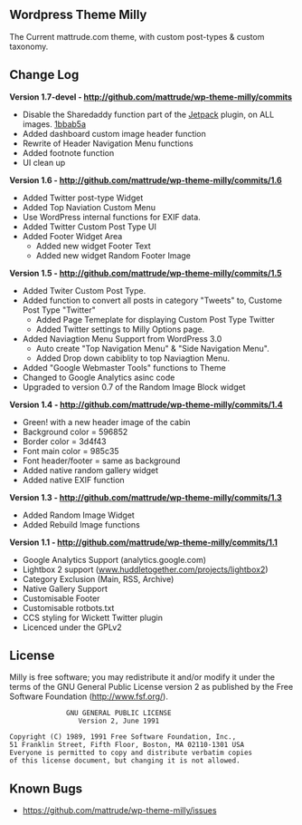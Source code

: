 Wordpress Theme Milly
---------------------
The Current  mattrude.com theme, with custom post-types & custom taxonomy.

Change Log
----------

**Version 1.7-devel - http://github.com/mattrude/wp-theme-milly/commits**

 * Disable the Sharedaddy function part of the [Jetpack](http://jetpack.me/) plugin, on ALL images. [1bbab5a](https://github.com/mattrude/wp-theme-milly/commit/1bbab5a8e0d15ef325096355fbc851a922b8ce18)
 * Added dashboard custom image header function
 * Rewrite of Header Navigation Menu functions
 * Added footnote function
 * UI clean up


**Version 1.6 - http://github.com/mattrude/wp-theme-milly/commits/1.6**

 * Added Twitter post-type Widget
 * Added Top Naviation Custom Menu
 * Use WordPress internal functions for EXIF data.
 * Added Twitter Custom Post Type UI
 * Added Footer Widget Area
   * Added new widget Footer Text
   * Added new widget Random Footer Image


**Version 1.5 - http://github.com/mattrude/wp-theme-milly/commits/1.5**

 * Added Twiter Custom Post Type.
 * Added function to convert all posts in category "Tweets" to, Custome Post Type "Twitter"
   * Added Page Temeplate for displaying Custom Post Type Twitter
   * Added Twitter settings to Milly Options page.
 * Added Naviagtion Menu Support from WordPress 3.0
   * Auto create "Top Navigation Menu" & "Side Navigation Menu".
   * Added Drop down cabiblity to top Naviagtion Menu.
 * Added "Google Webmaster Tools" functions to Theme
 * Changed to Google Analytics asinc code
 * Upgraded to version 0.7 of the Random Image Block widget


**Version 1.4 - http://github.com/mattrude/wp-theme-milly/commits/1.4**

 * Green! with a new header image of the cabin
  * Background color = 596852
  * Border color = 3d4f43
  * Font main color = 985c35
  * Font header/footer = same as background
 * Added native random gallery widget
 * Added native EXIF function


**Version 1.3 - http://github.com/mattrude/wp-theme-milly/commits/1.3**

 * Added Random Image Widget
 * Added Rebuild Image functions


**Version 1.1 - http://github.com/mattrude/wp-theme-milly/commits/1.1**

 * Google Analytics Support (analytics.google.com)
 * Lightbox 2 support (www.huddletogether.com/projects/lightbox2)
 * Category Exclusion (Main, RSS, Archive)
 * Native Gallery Support
 * Customisable Footer
 * Customisable rotbots.txt
 * CCS styling for Wickett Twitter plugin
 * Licenced under the GPLv2


License
-------
Milly is free software; you may redistribute it and/or modify it under the terms of the GNU General Public License version 2 as published by the Free Software Foundation (http://www.fsf.org/).

                  GNU GENERAL PUBLIC LICENSE
                     Version 2, June 1991
    
    Copyright (C) 1989, 1991 Free Software Foundation, Inc.,
    51 Franklin Street, Fifth Floor, Boston, MA 02110-1301 USA
    Everyone is permitted to copy and distribute verbatim copies
    of this license document, but changing it is not allowed.

Known Bugs
----------
 * https://github.com/mattrude/wp-theme-milly/issues

